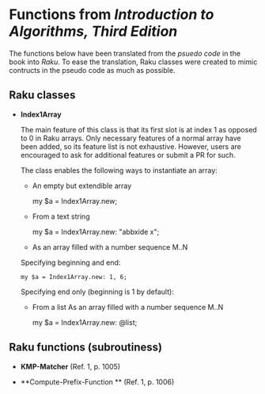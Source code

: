 Functions from *Introduction to Algorithms, Third Edition*
==========================================================

The functions below have been translated from the *psuedo code* in the book into *Raku*. To ease the translation, Raku classes were created to mimic contructs in the pseudo code as much as possible.

Raku classes
------------

  * **Index1Array**

    The main feature of this class is that its first slot is at index 1 as opposed to 0 in Raku arrays. Only necessary features of a normal array have been added, so its feature list is not exhaustive. However, users are encouraged to ask for additional features or submit a PR for such.

    The class enables the following ways to instantiate an array:

      * An empty but extendible array

        my $a = Index1Array.new;

      * From a text string

        my $a = Index1Array.new: "abbxide x";

      * As an array filled with a number sequence M..N

    Specifying beginning and end:

        my $a = Index1Array.new: 1, 6;

    Specifying end only (beginning is 1 by default):

      * From a list As an array filled with a number sequence M..N

        my $a = Index1Array.new: @list;

Raku functions (subroutiness)
-----------------------------

  * **KMP-Matcher** (Ref. 1, p. 1005)

  * **Compute-Prefix-Function ** (Ref. 1, p. 1006)

